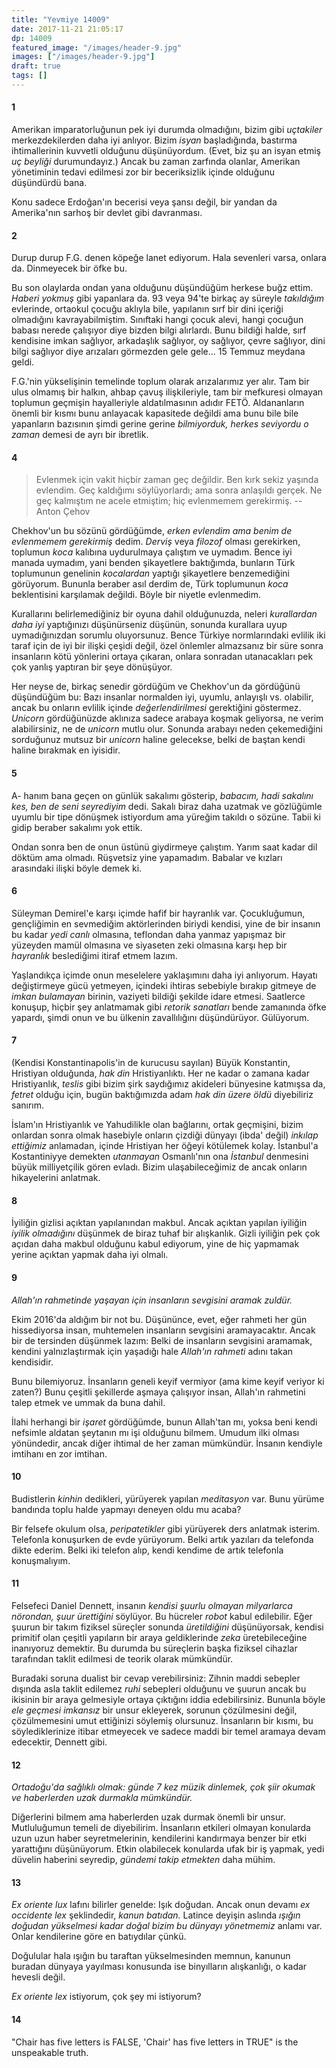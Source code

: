 ```yaml
---
title: "Yevmiye 14009"
date: 2017-11-21 21:05:17
dp: 14009
featured_image: "/images/header-9.jpg"
images: ["/images/header-9.jpg"]
draft: true
tags: []
---
```




#### 1

Amerikan imparatorluğunun pek iyi durumda olmadığını, bizim gibi *uçtakiler* merkezdekilerden daha iyi anlıyor. Bizim *isyan* başladığında, bastırma ihtimallerinin kuvvetli olduğunu düşünüyordum. (Evet, biz şu an isyan etmiş *uç beyliği* durumundayız.) Ancak bu zaman zarfında olanlar, Amerikan yönetiminin tedavi edilmesi zor bir beceriksizlik içinde olduğunu düşündürdü bana. 

Konu sadece Erdoğan'ın becerisi veya şansı değil, bir yandan da Amerika'nın sarhoş bir devlet gibi davranması. 

#### 2

Durup durup F.G. denen köpeğe lanet ediyorum. Hala sevenleri varsa, onlara da. Dinmeyecek bir öfke bu. 

Bu son olaylarda ondan yana olduğunu düşündüğüm herkese buğz ettim. *Haberi yokmuş* gibi yapanlara da. 93 veya 94'te birkaç ay süreyle *takıldığım* evlerinde, ortaokul çocuğu aklıyla bile, yapılanın sırf bir dini içeriği olmadığını kavrayabilmiştim. Sınıftaki hangi çocuk alevi, hangi çocuğun babası nerede çalışıyor diye bizden bilgi alırlardı. Bunu bildiği halde, sırf kendisine imkan sağlıyor, arkadaşlık sağlıyor, oy sağlıyor, çevre sağlıyor, dini bilgi sağlıyor diye arızaları görmezden gele gele... 15 Temmuz meydana geldi. 

F.G.'nin yükselişinin temelinde toplum olarak arızalarımız yer alır. Tam bir ulus olmamış bir halkın, ahbap çavuş ilişkileriyle, tam bir mefkuresi olmayan toplumun geçmişin hayalleriyle aldatılmasının adıdır FETÖ. Aldananların önemli bir kısmı bunu anlayacak kapasitede değildi ama bunu bile bile yapanların bazısının şimdi gerine gerine *bilmiyorduk, herkes seviyordu o zaman* demesi de ayrı bir ibretlik. 

#### 4


> Evlenmek için vakit hiçbir zaman geç değildir. Ben kırk sekiz yaşında evlendim. Geç kaldığımı söylüyorlardı; ama sonra anlaşıldı gerçek. Ne geç kalmıştım  ne acele etmiştim; hiç evlenmemem gerekirmiş.  -- Anton Çehov 

Chekhov'un bu sözünü gördüğümde, *erken evlendim ama benim de evlenmemem gerekirmiş* dedim. *Derviş* veya *filozof* olması gerekirken, toplumun *koca* kalıbına uydurulmaya çalıştım ve uymadım. Bence iyi manada uymadım, yani benden şikayetlere baktığımda, bunların Türk toplumunun genelinin *kocalardan* yaptığı şikayetlere benzemediğini görüyorum. Bununla beraber asıl derdim de, Türk toplumunun *koca* beklentisini karşılamak değildi. Böyle bir niyetle evlenmedim. 

Kurallarını belirlemediğiniz bir oyuna dahil olduğunuzda, neleri *kurallardan daha iyi* yaptığınızı düşünürseniz düşünün, sonunda kurallara uyup uymadığınızdan sorumlu oluyorsunuz. Bence Türkiye normlarındaki evlilik iki taraf için de iyi bir ilişki çeşidi değil, özel önlemler almazsanız bir süre sonra insanların kötü yönlerini ortaya çıkaran, onlara sonradan utanacakları pek çok yanlış yaptıran bir şeye dönüşüyor. 

Her neyse de, birkaç senedir gördüğüm ve Chekhov'un da gördüğünü düşündüğüm bu: Bazı insanlar normalden iyi, uyumlu, anlayışlı vs. olabilir, ancak bu onların evlilik içinde *değerlendirilmesi* gerektiğini göstermez. *Unicorn* gördüğünüzde aklınıza sadece arabaya koşmak geliyorsa, ne verim alabilirsiniz, ne de *unicorn* mutlu olur. Sonunda arabayı neden çekemediğini sorduğunuz mutsuz bir *unicorn* haline gelecekse, belki de baştan kendi haline bırakmak en iyisidir. 

#### 5

A- hanım bana geçen on günlük sakalımı gösterip, *babacım, hadi sakalını kes, ben de seni seyrediyim* dedi. Sakalı biraz daha uzatmak ve gözlüğümle uyumlu bir tipe dönüşmek istiyordum ama yüreğim takıldı o sözüne. Tabii ki gidip beraber sakalımı yok ettik. 

Ondan sonra ben de onun üstünü giydirmeye çalıştım. Yarım saat kadar dil döktüm ama olmadı. Rüşvetsiz yine yapamadım. Babalar ve kızları arasındaki ilişki böyle demek ki. 

#### 6

Süleyman Demirel'e karşı içimde hafif bir hayranlık var. Çocukluğumun, gençliğimin en sevmediğim aktörlerinden biriydi kendisi, yine de bir insanın bu kadar *yedi canlı* olmasına, teflondan daha yanmaz yapışmaz bir yüzeyden mamül olmasına ve siyaseten zeki olmasına karşı hep bir *hayranlık* beslediğimi itiraf etmem lazım. 

Yaşlandıkça içimde onun meselelere yaklaşımını daha iyi anlıyorum. Hayatı değiştirmeye gücü yetmeyen, içindeki ihtiras sebebiyle bırakıp gitmeye de *imkan bulamayan* birinin, vaziyeti bildiği şekilde idare etmesi. Saatlerce konuşup, hiçbir şey anlatmamak gibi *retorik sanatları* bende zamanında öfke yapardı, şimdi onun ve bu ülkenin zavallılığını düşündürüyor. Gülüyorum.  

#### 7

(Kendisi Konstantinapolis'in de kurucusu sayılan) Büyük Konstantin, Hristiyan olduğunda, *hak din* Hristiyanlıktı. Her ne kadar o zamana kadar Hristiyanlık, *teslis* gibi bizim şirk saydığımız akideleri bünyesine katmışsa da, *fetret* olduğu için, bugün baktığımızda adam *hak din üzere öldü* diyebiliriz sanırım. 

İslam'ın Hristiyanlık ve Yahudilikle olan bağlarını, ortak geçmişini, bizim onlardan sonra olmak hasebiyle onların çizdiği dünyayı (ibda' değil) *inkılap ettiğimiz* anlamadan, içinde Hristiyan her öğeyi kötülemek kolay. İstanbul'a Kostantiniyye demekten *utanmayan* Osmanlı'nın ona *İstanbul* denmesini büyük milliyetçilik gören evladı. Bizim ulaşabileceğimiz de ancak onların hikayelerini anlatmak. 

#### 8

İyiliğin gizlisi açıktan yapılanından makbul. Ancak açıktan yapılan iyiliğin *iyilik olmadığını* düşünmek de biraz tuhaf bir alışkanlık. Gizli iyiliğin pek çok açıdan daha makbul olduğunu kabul ediyorum, yine de hiç yapmamak yerine açıktan yapmak daha iyi olmalı. 

#### 9

*Allah'ın rahmetinde yaşayan için insanların sevgisini aramak zuldür.*

Ekim 2016'da aldığım bir not bu. Düşününce, evet, eğer rahmeti her gün hissediyorsa insan, muhtemelen insanların sevgisini aramayacaktır. Ancak bir de tersinden düşünmek lazım: Belki de insanların sevgisini aramamak, kendini yalnızlaştırmak için yaşadığı hale *Allah'ın rahmeti* adını takan kendisidir. 

Bunu bilemiyoruz. İnsanların geneli keyif vermiyor (ama kime keyif veriyor ki zaten?) Bunu çeşitli şekillerde aşmaya çalışıyor insan, Allah'ın rahmetini talep etmek ve ummak da buna dahil. 

İlahi herhangi bir *işaret* gördüğümde, bunun Allah'tan mı, yoksa beni kendi nefsimle aldatan şeytanın mı işi olduğunu bilmem. Umudum ilki olması yönündedir, ancak diğer ihtimal de her zaman mümkündür. İnsanın kendiyle imtihanı en zor imtihan. 

#### 10

Budistlerin *kinhin* dedikleri, yürüyerek yapılan *meditasyon* var. Bunu yürüme bandında toplu halde yapmayı deneyen oldu mu acaba?

Bir felsefe okulum olsa, *peripatetikler* gibi yürüyerek ders anlatmak isterim. Telefonla konuşurken de evde yürüyorum. Belki artık yazıları da telefonda dikte ederim. Belki iki telefon alıp, kendi kendime de artık telefonla konuşmalıyım.

#### 11

Felsefeci Daniel Dennett, insanın *kendisi şuurlu olmayan milyarlarca nörondan, şuur ürettiğini* söylüyor. Bu hücreler *robot* kabul edilebilir. Eğer şuurun bir takım fiziksel süreçler sonunda *üretildiğini* düşünüyorsak, kendisi primitif olan çeşitli yapıların bir araya geldiklerinde *zeka* üretebileceğine inanıyoruz demektir. Bu durumda bu süreçlerin başka fiziksel cihazlar tarafından taklit edilmesi de teorik olarak mümkündür. 

Buradaki soruna dualist bir cevap verebilirsiniz: Zihnin maddi sebepler dışında asla taklit edilemez *ruhi* sebepleri olduğunu ve şuurun ancak bu ikisinin bir araya gelmesiyle ortaya çıktığını iddia edebilirsiniz. Bununla böyle *ele geçmesi imkansız* bir unsur ekleyerek, sorunun çözülmesini değil, çözülmemesini umut ettiğinizi söylemiş olursunuz. İnsanların bir kısmı, bu söylediklerinize itibar etmeyecek ve sadece maddi bir temel aramaya devam edecektir, Dennett gibi. 

#### 12

*Ortadoğu'da sağlıklı olmak: günde 7 kez müzik dinlemek, çok şiir okumak ve haberlerden uzak durmakla mümkündür.*

Diğerlerini bilmem ama haberlerden uzak durmak önemli bir unsur. Mutluluğumun temeli de diyebilirim. İnsanların etkileri olmayan konularda uzun uzun haber seyretmelerinin, kendilerini kandırmaya benzer bir etki yarattığını düşünüyorum. Etkin olabilecek konularda ufak bir iş yapmak, yedi düvelin haberini seyredip, *gündemi takip etmekten* daha mühim. 

#### 13

*Ex oriente lux* lafını bilirler genelde: Işık doğudan. Ancak onun devamı *ex occidente lex* şeklindedir, *kanun batıdan.* Latince deyişin aslında *ışığın doğudan yükselmesi kadar doğal bizim bu dünyayı yönetmemiz* anlamı var. Onlar kendilerine göre en batıydılar çünkü. 

Doğulular hala ışığın bu taraftan yükselmesinden memnun, kanunun buradan dünyaya yayılması konusunda ise binyılların alışkanlığı, o kadar hevesli değil. 

*Ex oriente lex* istiyorum, çok şey mi istiyorum?

#### 14

"Chair has five letters is FALSE, 'Chair' has five letters in TRUE" is the unspeakable truth.



